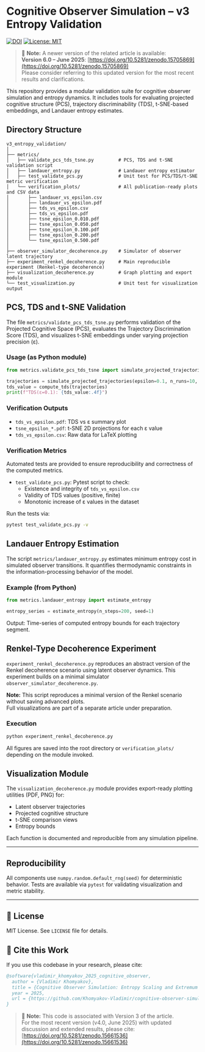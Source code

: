# Cognitive Observer Simulation – v3 Entropy Validation
[![DOI](https://zenodo.org/badge/DOI/10.5281/zenodo.15627738.svg)](https://doi.org/10.5281/zenodo.15627738)
[![License: MIT](https://img.shields.io/badge/License-MIT-yellow.svg)](LICENSE)

> 📌 **Note:** A newer version of the related article is available:  
> **Version 6.0 – June 2025**: [https://doi.org/10.5281/zenodo.15705869](https://doi.org/10.5281/zenodo.15705869)  
> Please consider referring to this updated version for the most recent results and clarifications.

This repository provides a modular validation suite for cognitive observer simulation and entropy dynamics.
It includes tools for evaluating projected cognitive structure (PCS), trajectory discriminability (TDS),
t-SNE-based embeddings, and Landauer entropy estimates.

## Directory Structure

```
v3_entropy_validation/
│
├── metrics/
│   ├── validate_pcs_tds_tsne.py         # PCS, TDS and t-SNE validation script
│   ├── landauer_entropy.py              # Landauer entropy estimator
│   ├── test_validate_pcs.py             # Unit test for PCS/TDS/t-SNE metric verification
│   └── verification_plots/              # All publication-ready plots and CSV data
│       ├── landauer_vs_epsilon.csv
│       ├── landauer_vs_epsilon.pdf
│       ├── tds_vs_epsilon.csv
│       ├── tds_vs_epsilon.pdf
│       ├── tsne_epsilon_0.010.pdf
│       ├── tsne_epsilon_0.050.pdf
│       ├── tsne_epsilon_0.100.pdf
│       ├── tsne_epsilon_0.200.pdf
│       └── tsne_epsilon_0.500.pdf
│
├── observer_simulator_decoherence.py    # Simulator of observer latent trajectory
├── experiment_renkel_decoherence.py     # Main reproducible experiment (Renkel-type decoherence)
├── visualization_decoherence.py         # Graph plotting and export module
└── test_visualization.py                # Unit test for visualization output
```

## PCS, TDS and t-SNE Validation

The file `metrics/validate_pcs_tds_tsne.py` performs validation of the Projected Cognitive Space (PCS),
evaluates the Trajectory Discrimination Score (TDS), and visualizes t-SNE embeddings under varying projection precision (ε).

### Usage (as Python module)

```python
from metrics.validate_pcs_tds_tsne import simulate_projected_trajectories, compute_tds

trajectories = simulate_projected_trajectories(epsilon=0.1, n_runs=10, timesteps=100, seed=42)
tds_value = compute_tds(trajectories)
print(f"TDS(ε=0.1): {tds_value:.4f}")
```

### Verification Outputs

- `tds_vs_epsilon.pdf`: TDS vs ε summary plot
- `tsne_epsilon_*.pdf`: t-SNE 2D projections for each ε value
- `tds_vs_epsilon.csv`: Raw data for LaTeX plotting

### Verification Metrics

Automated tests are provided to ensure reproducibility and correctness of the computed metrics.

- `test_validate_pcs.py`: Pytest script to check:
  - Existence and integrity of `tds_vs_epsilon.csv`
  - Validity of TDS values (positive, finite)
  - Monotonic increase of ε values in the dataset

Run the tests via:

```bash
pytest test_validate_pcs.py -v
```

## Landauer Entropy Estimation

The script `metrics/landauer_entropy.py` estimates minimum entropy cost in simulated observer transitions.
It quantifies thermodynamic constraints in the information-processing behavior of the model.

### Example (from Python)

```python
from metrics.landauer_entropy import estimate_entropy

entropy_series = estimate_entropy(n_steps=200, seed=1)
```

Output: Time-series of computed entropy bounds for each trajectory segment.

## Renkel-Type Decoherence Experiment

`experiment_renkel_decoherence.py` reproduces an abstract version of the Renkel decoherence scenario using latent observer dynamics.
This experiment builds on a minimal simulator `observer_simulator_decoherence.py`.

**Note:** This script reproduces a minimal version of the Renkel scenario without saving advanced plots.  
Full visualizations are part of a separate article under preparation.

### Execution

```bash
python experiment_renkel_decoherence.py
```

All figures are saved into the root directory or `verification_plots/` depending on the module invoked.

## Visualization Module

The `visualization_decoherence.py` module provides export-ready plotting utilities (PDF, PNG) for:

- Latent observer trajectories
- Projected cognitive structure
- t-SNE comparison views
- Entropy bounds

Each function is documented and reproducible from any simulation pipeline.

---

## Reproducibility

All components use `numpy.random.default_rng(seed)` for deterministic behavior.
Tests are available via `pytest` for validating visualization and metric stability.

---

## 📄 License

MIT License. See `LICENSE` file for details.

## 📖 Cite this Work

If you use this codebase in your research, please cite:

```bibtex
@software{vladimir_khomyakov_2025_cognitive_observer,
  author = {Vladimir Khomyakov},
  title = {Cognitive Observer Simulation: Entropy Scaling and Extremum Structure},
  year = 2025,
  url = {https://github.com/Khomyakov-Vladimir/cognitive-observer-simulation}
}
```

> 📌 **Note:** This code is associated with Version 3 of the article.  
> For the most recent version (v4.0, June 2025) with updated discussion and extended results, please cite:  
> [https://doi.org/10.5281/zenodo.15661536](https://doi.org/10.5281/zenodo.15661536)
